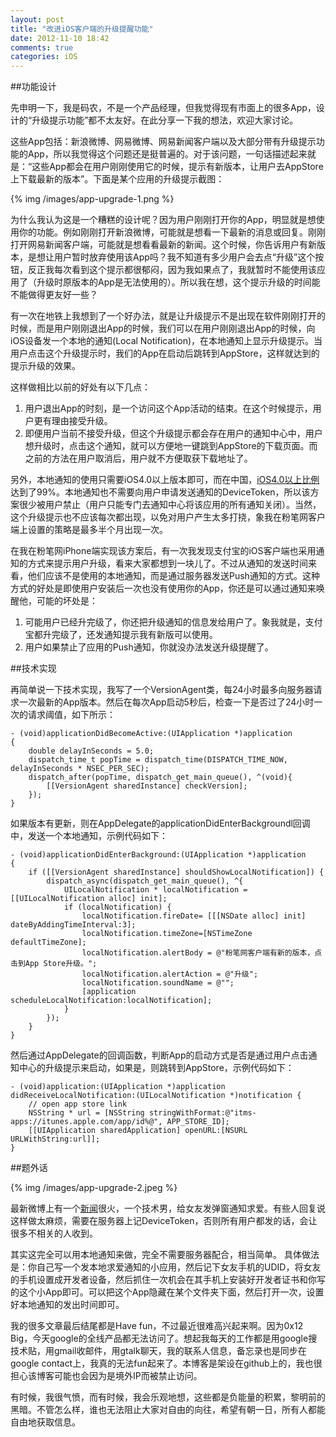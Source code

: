 ```yaml
---
layout: post
title: "改进iOS客户端的升级提醒功能"
date: 2012-11-10 18:42
comments: true
categories: iOS
---
```


##功能设计

先申明一下，我是码农，不是一个产品经理，但我觉得现有市面上的很多App，设计的“升级提示功能”都不太友好。在此分享一下我的想法，欢迎大家讨论。

这些App包括：新浪微博、网易微博、网易新闻客户端以及大部分带有升级提示功能的App，所以我觉得这个问题还是挺普遍的。对于该问题，一句话描述起来就是：“这些App都会在用户刚刚使用它的时候，提示有新版本，让用户去AppStore上下载最新的版本”。下面是某个应用的升级提示截图：

{% img /images/app-upgrade-1.png %}

为什么我认为这是一个糟糕的设计呢？因为用户刚刚打开你的App，明显就是想使用你的功能。例如刚刚打开新浪微博，可能就是想看一下最新的消息或回复。刚刚打开网易新闻客户端，可能就是想看看最新的新闻。这个时候，你告诉用户有新版本，是想让用户暂时放弃使用该App吗？我不知道有多少用户会去点“升级”这个按钮，反正我每次看到这个提示都很郁闷，因为我如果点了，我就暂时不能使用该应用了（升级时原版本的App是无法使用的）。所以我在想，这个提示升级的时间能不能做得更友好一些？

<!-- more -->

有一次在地铁上我想到了一个好办法，就是让升级提示不是出现在软件刚刚打开的时候，而是用户刚刚退出App的时候，我们可以在用户刚刚退出App的时候，向iOS设备发一个本地的通知(Local Notification)，在本地通知上显示升级提示。当用户点击这个升级提示时，我们的App在启动后跳转到AppStore，这样就达到的提示升级的效果。

这样做相比以前的好处有以下几点：

 1. 用户退出App的时刻，是一个访问这个App活动的结束。在这个时候提示，用户更有理由接受升级。
 2. 即便用户当前不接受升级，但这个升级提示都会存在用户的通知中心中，用户想升级时，点击这个通知，就可以方便地一键跳到AppStore的下载页面。而之前的方法在用户取消后，用户就不方便取获下载地址了。

另外，本地通知的使用只需要iOS4.0以上版本即可，而在中国，[iOS4.0以上比例](http://www.zhihu.com/question/20267080)达到了99%。本地通知也不需要向用户申请发送通知的DeviceToken，所以该方案很少被用户禁止（用户只能专门去通知中心将该应用的所有通知关闭）。当然，这个升级提示也不应该每次都出现，以免对用户产生太多打挠，象我在粉笔网客户端上设置的策略是最多半个月出现一次。

在我在粉笔网iPhone端实现该方案后，有一次我发现支付宝的iOS客户端也采用通知的方式来提示用户升级，看来大家都想到一块儿了。不过从通知的发送时间来看，他们应该不是使用的本地通知，而是通过服务器发送Push通知的方式。这种方式的好处是即使用户安装后一次也没有使用你的App，你还是可以通过通知来唤醒他，可能的坏处是：

 1. 可能用户已经升完级了，你还把升级通知的信息发给用户了。象我就是，支付宝都升完级了，还发通知提示我有新版可以使用。
 2. 用户如果禁止了应用的Push通知，你就没办法发送升级提醒了。


##技术实现

再简单说一下技术实现，我写了一个VersionAgent类，每24小时最多向服务器请求一次最新的App版本。然后在每次App启动5秒后，检查一下是否过了24小时一次的请求阈值，如下所示：

``` objc
- (void)applicationDidBecomeActive:(UIApplication *)application
{
    double delayInSeconds = 5.0;
    dispatch_time_t popTime = dispatch_time(DISPATCH_TIME_NOW, delayInSeconds * NSEC_PER_SEC);
    dispatch_after(popTime, dispatch_get_main_queue(), ^(void){
        [[VersionAgent sharedInstance] checkVersion];
    });
}

```


如果版本有更新，则在AppDelegate的applicationDidEnterBackgroundl回调中，发送一个本地通知，示例代码如下：

``` objc
- (void)applicationDidEnterBackground:(UIApplication *)application
{
    if ([[VersionAgent sharedInstance] shouldShowLocalNotification]) {
        dispatch_async(dispatch_get_main_queue(), ^{
            UILocalNotification * localNotification = [[UILocalNotification alloc] init];
            if (localNotification) {
                localNotification.fireDate= [[[NSDate alloc] init] dateByAddingTimeInterval:3];
                localNotification.timeZone=[NSTimeZone defaultTimeZone];
                localNotification.alertBody = @"粉笔网客户端有新的版本，点击到App Store升级。";
                localNotification.alertAction = @"升级";
                localNotification.soundName = @"";
                [application scheduleLocalNotification:localNotification];
            }
        });
    }
}
```

然后通过AppDelegate的回调函数，判断App的启动方式是否是通过用户点击通知中心的升级提示来启动，如果是，则跳转到AppStore，示例代码如下：

``` objc
- (void)application:(UIApplication *)application didReceiveLocalNotification:(UILocalNotification *)notification {
    // open app store link
    NSString * url = [NSString stringWithFormat:@"itms-apps://itunes.apple.com/app/id%@", APP_STORE_ID];
    [[UIApplication sharedApplication] openURL:[NSURL URLWithString:url]];
}

```

##题外话

{% img /images/app-upgrade-2.jpeg %}

最新微博上有一个[新闻](http://www.chinanews.com/sh/2012/11-09/4315347.shtml?utm_source=bshare&utm_campaign=bshare&utm_medium=sinaminiblog#bsh-24-154760667)很火，一个技术男，给女友发弹窗通知求爱。有些人回复说这样做太麻烦，需要在服务器上记DeviceToken，否则所有用户都发的话，会让很多不相关的人收到。

其实这完全可以用本地通知来做，完全不需要服务器配合，相当简单。
具体做法是：你自己写一个发本地求爱通知的小应用，然后记下女友手机的UDID，将女友的手机设置成开发者设备，然后抓住一次机会在其手机上安装好开发者证书和你写的这个小App即可。可以把这个App隐藏在某个文件夹下面，然后打开一次，设置好本地通知的发出时间即可。

我的很多文章最后结尾都是Have fun，不过最近很难高兴起来啊。因为0x12 Big，今天google的全线产品都无法访问了。想起我每天的工作都是用google搜技术贴，用gmail收邮件，用gtalk聊天，我的联系人信息，备忘录也是同步在google contact上，我真的无法fun起来了。本博客是架设在github上的，我也很担心该博客可能也会因为是境外IP而被禁止访问。

有时候，我很气愤，而有时候，我会乐观地想，这些都是负能量的积累，黎明前的黑暗。不管怎么样，谁也无法阻止大家对自由的向往，希望有朝一日，所有人都能自由地获取信息。



